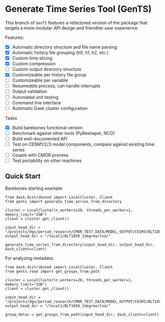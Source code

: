 # **Gen**erate **T**ime **S**eries Tool (GenTS)

This branch of `GenTS` features a refactored version of the package that targets a more modular API design and friendlier user experience.

Features:

- [x] Automatic directory structure and file name parsing
- [x] Automatic hsitory file grouping (h0, h1, h2, etc.)
- [x] Custom time slicing
- [x] Custom compression
- [ ] Custom output directory structure
- [x] Customizeable per history file group
- [ ] Customizeable per variable
- [ ] Resumeable process, can handle interrupts
- [ ] Output validation
- [ ] Automated unit testing
- [ ] Command line interface
- [ ] Automatic Dask cluster configuration

Tasks
- [x] Build barebones functional version
- [ ] Benchmark against other tools (PyReshaper, NCO)
- [ ] Build well-documented API
- [ ] Test on CESM1/2/3 model components, compare against existing time series
- [ ] Couple with CMOR process
- [ ] Test portability on other machines

## Quick Start

Barebones starting example:

```
from dask.distributed import LocalCluster, Client
from gents import generate_time_series_from_directory

cluster = LocalCluster(n_workers=20, threads_per_worker=1, memory_limit="2GB")
client = cluster.get_client()

input_head_dir = "/projects/dgs/persad_research/CMOR_TEST_DATA/MODEL_OUTPUT/CESM3/BLT1850_1degree/lnd/"
output_head_dir = "/local1/BLT1850_1degree/lnd/"

generate_time_series_from_directory(input_head_dir, output_head_dir, dask_client=client)
```

For analyzing metadata:

```
from dask.distributed import LocalCluster, Client
from gents.read import get_groups_from_path

cluster = LocalCluster(n_workers=20, threads_per_worker=1, memory_limit="2GB")
client = cluster.get_client()

input_head_dir = "/projects/dgs/persad_research/CMOR_TEST_DATA/MODEL_OUTPUT/CESM3/BLT1850_1degree/lnd/"
output_head_dir = "/local1/BLT1850_1degree/lnd/"

group_metas = get_groups_from_path(input_head_dir, dask_client=client)
```
